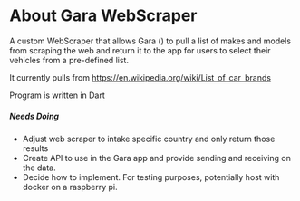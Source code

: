 <h1>About Gara WebScraper</h1>
A custom WebScraper that allows Gara () to pull a list of makes and models from scraping the web and return it to the app for users to select their vehicles from a pre-defined list.

It currently pulls from https://en.wikipedia.org/wiki/List_of_car_brands

Program is written in Dart

<h5>Needs Doing</h5>

- Adjust web scraper to intake specific country and only return those results
- Create API to use in the Gara app and provide sending and receiving on the data.
- Decide how to implement. For testing purposes, potentially host with docker on a raspberry pi.
